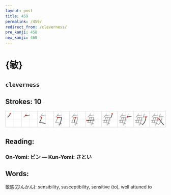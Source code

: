 ```yaml
---
layout: post
title: 459
permalink: /459/
redirect_from: /cleverness/
pre_kanji: 458
nex_kanji: 460
---
```


# {敏}

## `cleverness`

## Strokes: 10

<div class="stroke"><img src="../images/E6958F.png" /></div>

## Reading:

### On-Yomi: ビン &mdash; Kun-Yomi: さとい

## Words:

敏感(びんかん): sensibility, susceptibility, sensitive (to), well attuned to
